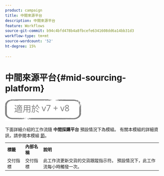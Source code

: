 ```yaml
---
product: campaign
title: 中間來源平台
description: 中間來源平台
feature: Workflows
source-git-commit: b94c4bfd478b4a8fbcefe6341608dd6a14bb31d3
workflow-type: tm+mt
source-wordcount: '52'
ht-degree: 15%

---
```



# 中間來源平台{#mid-sourcing-platform}

![](../../assets/common.svg)

下面詳細介紹的工作流隨 **中間採購平台** 預設情況下為模組。 有關本模組的詳細資訊，請參閱本模組 [節](../../installation/using/mid-sourcing-deployment.md)。

<table> 
 <tbody> 
  <tr> 
   <td> <strong>標籤</strong><br /> </td> 
   <td> <strong>內部名稱</strong><br /> </td> 
   <td> <strong>說明</strong><br /> </td> 
  </tr> 
  <tr> 
   <td> <span class="uicontrol">交付指標</span> <br /> </td> 
   <td> <span class="uicontrol">交付指標</span> <br /> </td> 
   <td> 此工作流更新交貨的交貨跟蹤指示符。 預設情況下，此工作流每小時觸發一次。<br /> </td> 
  </tr> 
 </tbody> 
</table>

